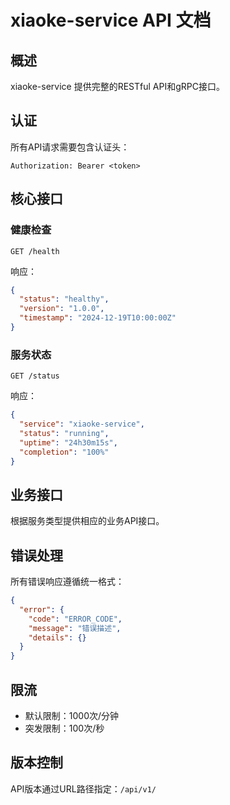 # xiaoke-service API 文档

## 概述

xiaoke-service 提供完整的RESTful API和gRPC接口。

## 认证

所有API请求需要包含认证头：

```
Authorization: Bearer <token>
```

## 核心接口

### 健康检查

```http
GET /health
```

响应：
```json
{
  "status": "healthy",
  "version": "1.0.0",
  "timestamp": "2024-12-19T10:00:00Z"
}
```

### 服务状态

```http
GET /status
```

响应：
```json
{
  "service": "xiaoke-service",
  "status": "running",
  "uptime": "24h30m15s",
  "completion": "100%"
}
```

## 业务接口

根据服务类型提供相应的业务API接口。

## 错误处理

所有错误响应遵循统一格式：

```json
{
  "error": {
    "code": "ERROR_CODE",
    "message": "错误描述",
    "details": {}
  }
}
```

## 限流

- 默认限制：1000次/分钟
- 突发限制：100次/秒

## 版本控制

API版本通过URL路径指定：`/api/v1/`
